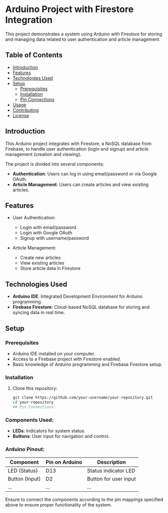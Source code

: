 # Arduino Project with Firestore Integration

This project demonstrates a system using Arduino with Firestore for storing and managing data related to user authentication and article management.

## Table of Contents

- [Introduction](#introduction)
- [Features](#features)
- [Technologies Used](#technologies-used)
- [Setup](#setup)
  - [Prerequisites](#prerequisites)
  - [Installation](#installation)
  -  [Pin Connections](#pin-connections)
- [Usage](#usage)
- [Contributing](#contributing)
- [License](#license)

## Introduction

This Arduino project integrates with Firestore, a NoSQL database from Firebase, to handle user authentication (login and signup) and article management (creation and viewing).

The project is divided into several components:
- **Authentication**: Users can log in using email/password or via Google OAuth.
- **Article Management**: Users can create articles and view existing articles.

## Features

- User Authentication:
  - Login with email/password
  - Login with Google OAuth
  - Signup with username/password

- Article Management:
  - Create new articles
  - View existing articles
  - Store article data in Firestore

## Technologies Used

- **Arduino IDE**: Integrated Development Environment for Arduino programming.
- **Firebase Firestore**: Cloud-based NoSQL database for storing and syncing data in real time.

## Setup

### Prerequisites

- Arduino IDE installed on your computer.
- Access to a Firebase project with Firestore enabled.
- Basic knowledge of Arduino programming and Firebase Firestore setup.

### Installation

1. Clone this repository:
   ```bash
   git clone https://github.com/your-username/your-repository.git
   cd your-repository
   ## Pin Connections

### Components Used:

- **LEDs**: Indicators for system status.
- **Buttons**: User input for navigation and control.

### Arduino Pinout:

| Component      | Pin on Arduino | Description               |
|----------------|----------------|---------------------------|
| LED (Status)   | D13            | Status indicator LED      |
| Button (Input) | D2             | Button for user input     |
| ...            | ...            | ...                       |

Ensure to connect the components according to the pin mappings specified above to ensure proper functionality of the system.

